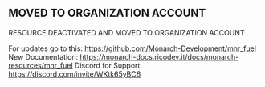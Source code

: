## MOVED TO ORGANIZATION ACCOUNT
RESOURCE DEACTIVATED AND MOVED TO ORGANIZATION ACCOUNT

For updates go to this: https://github.com/Monarch-Development/mnr_fuel
New Documentation: https://monarch-docs.ricodev.it/docs/monarch-resources/mnr_fuel
Discord for Support: https://discord.com/invite/WKtk65yBC6
